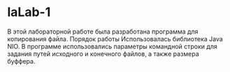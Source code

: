 # laLab-1
В этой лабораторной работе была разработана программа для копирования файла.
Порядок работы
Использовалась библиотека Java NIO. В программе использовались параметры командной строки для задания путей исходного и конечного файлов, а также размера буффера.
